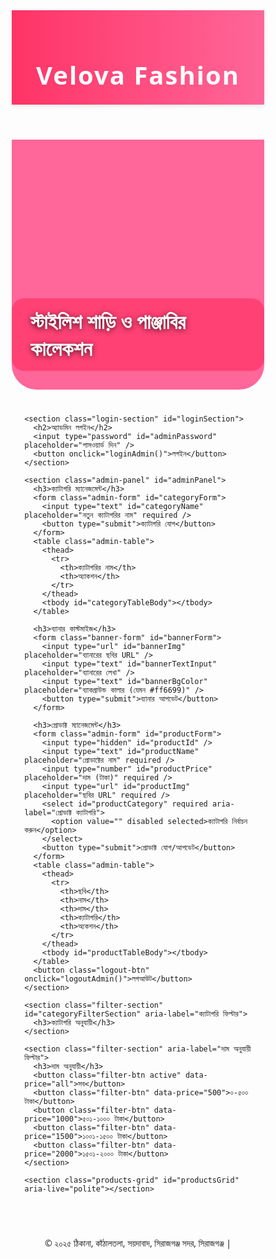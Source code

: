 <!DOCTYPE html>
<html lang="bn">
<head>
  <meta charset="UTF-8" />
  <meta name="viewport" content="width=device-width, initial-scale=1" />
  <title>Velova Fashion - অনলাইন সপ</title>
  <style>
    * {
      box-sizing: border-box;
      margin: 0;
      padding: 0;
      font-family: 'Segoe UI', Tahoma, Geneva, Verdana, sans-serif;
    }

    body {
      background: #f7f1f9;
      color: #333;
      line-height: 1.6;
      min-height: 100vh;
      display: flex;
      flex-direction: column;
    }

    header {
      background: linear-gradient(90deg, #ff3366 0%, #ff6699 100%);
      color: white;
      padding: 20px 15px;
      text-align: center;
      position: sticky;
      top: 0;
      z-index: 100;
      box-shadow: 0 2px 6px rgba(0,0,0,0.1);
    }

    header h1 {
      font-size: 2.5rem;
      letter-spacing: 2px;
      font-weight: 700;
      user-select: none;
      font-family: 'Brush Script MT', cursive;
    }

    .banner {
      position: relative;
      background: url('https://images.unsplash.com/photo-1599487489923-4f7d4b84d392?auto=format&fit=crop&w=1350&q=80') no-repeat center center/cover;
      height: 400px;
      display: flex;
      justify-content: center;
      align-items: flex-end;
      color: white;
      text-shadow: 0 2px 8px rgba(0,0,0,0.7);
      margin-bottom: 40px;
      border-radius: 0 0 40px 40px;
      background-color: #ff6699;
      padding-bottom: 30px;
    }

    .banner h2 {
      font-size: 2rem;
      background-color: rgba(255, 51, 102, 0.7);
      padding: 15px 30px;
      border-radius: 20px;
      user-select: none;
    }

    .container {
      width: 90%;
      max-width: 1200px;
      margin: 0 auto 60px;
    }

    .filter-section {
      display: flex;
      justify-content: center;
      gap: 15px;
      margin-bottom: 40px;
      flex-wrap: wrap;
    }

    .filter-section h3 {
      width: 100%;
      text-align: center;
      font-size: 1.2rem;
      color: #ff3366;
      margin-bottom: 10px;
    }

    .filter-btn {
      background: #ff6699;
      border: none;
      color: white;
      padding: 10px 20px;
      font-weight: 600;
      font-size: 1rem;
      border-radius: 30px;
      cursor: pointer;
      transition: background-color 0.3s ease;
      user-select: none;
    }

    .filter-btn:hover,
    .filter-btn.active {
      background: #ff3366;
    }

    .products-grid {
      display: grid;
      grid-template-columns: repeat(auto-fit, minmax(250px, 1fr));
      gap: 25px;
    }

    .product-card {
      background: white;
      border-radius: 20px;
      box-shadow: 0 4px 12px rgba(0,0,0,0.1);
      overflow: hidden;
      display: flex;
      flex-direction: column;
      transition: transform 0.2s ease;
      cursor: default;
    }

    .product-card:hover {
      transform: translateY(-6px);
      box-shadow: 0 8px 16px rgba(255,51,102,0.3);
    }

    .product-img {
      width: 100%;
      height: 220px;
      object-fit: cover;
      border-bottom: 3px solid #ff6699;
      user-select: none;
    }

    .product-info {
      padding: 15px 20px;
      flex-grow: 1;
      display: flex;
      flex-direction: column;
      justify-content: space-between;
    }

    .product-name {
      font-size: 1.2rem;
      font-weight: 700;
      margin-bottom: 8px;
      color: #222;
      user-select: text;
    }

    .product-price {
      font-weight: 600;
      color: #ff3366;
      font-size: 1.1rem;
      margin-bottom: 15px;
      user-select: text;
    }

    .product-category {
      font-size: 0.9rem;
      color: #555;
      margin-bottom: 10px;
    }

    .order-btn {
      background: #ff3366;
      border: none;
      color: white;
      padding: 12px 0;
      border-radius: 30px;
      font-weight: 700;
      cursor: pointer;
      transition: background-color 0.3s ease;
      user-select: none;
    }

    .order-btn:hover {
      background: #cc2952;
    }

    .admin-panel, .login-section {
      display: none;
      background: white;
      padding: 20px;
      border-radius: 20px;
      box-shadow: 0 4px 12px rgba(0,0,0,0.1);
      margin-bottom: 40px;
    }

    .admin-panel h2 {
      font-size: 1.8rem;
      margin-bottom: 20px;
      text-align: center;
      color: #ff3366;
    }

    .admin-panel .logout-btn {
      background: #ff3366;
      border: none;
      color: white;
      padding: 10px 20px;
      border-radius: 10px;
      cursor: pointer;
      display: block;
      margin: 20px auto 0;
    }

    .admin-panel .logout-btn:hover {
      background: #cc2952;
    }

    .admin-form, .banner-form {
      display: flex;
      flex-direction: column;
      gap: 15px;
      margin-bottom: 30px;
    }

    .admin-form input, .admin-form select, .banner-form input {
      padding: 10px;
      border: 1px solid #ccc;
      border-radius: 10px;
      font-size: 1rem;
    }

    .admin-form button, .banner-form button {
      background: #ff3366;
      border: none;
      color: white;
      padding: 12px;
      border-radius: 10px;
      font-weight: 700;
      cursor: pointer;
    }

    .admin-form button:hover, .banner-form button:hover {
      background: #cc2952;
    }

    .admin-table {
      width: 100%;
      border-collapse: collapse;
      margin-top: 20px;
    }

    .admin-table th, .admin-table td {
      border: 1px solid #ccc;
      padding: 10px;
      text-align: left;
    }

    .admin-table th {
      background: #ff6699;
      color: white;
    }

    .admin-table img {
      width: 50px;
      height: auto;
      border-radius: 5px;
    }

    .admin-table button {
      background: #ff3366;
      border: none;
      color: white;
      padding: 8px 12px;
      border-radius: 10px;
      cursor: pointer;
      margin-right: 5px;
    }

    .admin-table button:hover {
      background: #cc2952;
    }

    .login-section {
      align-items: center;
      gap: 15px;
    }

    .login-section h2 {
      font-size: 1.8rem;
      color: #ff3366;
      margin-bottom: 10px;
    }

    .login-section input {
      padding: 10px;
      border: 1px solid #ccc;
      border-radius: 10px;
      width: 200px;
    }

    .login-section button {
      background: #ff3366;
      border: none;
      color: white;
      padding: 10px 20px;
      border-radius: 10px;
      cursor: pointer;
    }

    .login-section button:hover {
      background: #cc2952;
    }

    footer {
      text-align: center;
      padding: 10px 0;
    }

    @media (max-width: 600px) {
      .banner {
        height: 280px;
      }

      .banner h2 {
        font-size: 1.5rem;
        padding: 10px 20px;
      }

      .filter-btn {
        padding: 8px 14px;
        font-size: 0.9rem;
      }

      .admin-table {
        font-size: 0.9rem;
      }

      .admin-table img {
        width: 40px;
      }

      .login-section input {
        width: 100%;
      }

      footer {
        padding: 5px 0;
      }
    }
  </style>
</head>
<body>

  <header>
    <h1>Velova Fashion</h1>
  </header>

  <section class="banner" id="banner" role="img" aria-label="শাড়ি ও পাঞ্জাবির শপিং ব্যাকগ্রাউন্ড">
    <h2 id="bannerText">স্টাইলিশ শাড়ি ও পাঞ্জাবির কালেকশন</h2>
  </section>

  <main class="container" role="main" aria-label="প্রোডাক্ট তালিকা">

    <section class="login-section" id="loginSection">
      <h2>অ্যাডমিন লগইন</h2>
      <input type="password" id="adminPassword" placeholder="পাসওয়ার্ড দিন" />
      <button onclick="loginAdmin()">লগইন</button>
    </section>

    <section class="admin-panel" id="adminPanel">
      <h3>ক্যাটাগরি ম্যানেজমেন্ট</h3>
      <form class="admin-form" id="categoryForm">
        <input type="text" id="categoryName" placeholder="নতুন ক্যাটাগরির নাম" required />
        <button type="submit">ক্যাটাগরি যোগ</button>
      </form>
      <table class="admin-table">
        <thead>
          <tr>
            <th>ক্যাটাগরির নাম</th>
            <th>অ্যাকশন</th>
          </tr>
        </thead>
        <tbody id="categoryTableBody"></tbody>
      </table>

      <h3>ব্যানার কাস্টমাইজ</h3>
      <form class="banner-form" id="bannerForm">
        <input type="url" id="bannerImg" placeholder="ব্যানারের ছবির URL" />
        <input type="text" id="bannerTextInput" placeholder="ব্যানারের লেখা" />
        <input type="text" id="bannerBgColor" placeholder="ব্যাকগ্রাউন্ড কালার (যেমন #ff6699)" />
        <button type="submit">ব্যানার আপডেট</button>
      </form>

      <h3>প্রোডাক্ট ম্যানেজমেন্ট</h3>
      <form class="admin-form" id="productForm">
        <input type="hidden" id="productId" />
        <input type="text" id="productName" placeholder="প্রোডাক্টের নাম" required />
        <input type="number" id="productPrice" placeholder="দাম (টাকা)" required />
        <input type="url" id="productImg" placeholder="ছবির URL" required />
        <select id="productCategory" required aria-label="প্রোডাক্ট ক্যাটাগরি">
          <option value="" disabled selected>ক্যাটাগরি নির্বাচন করুন</option>
        </select>
        <button type="submit">প্রোডাক্ট যোগ/আপডেট</button>
      </form>
      <table class="admin-table">
        <thead>
          <tr>
            <th>ছবি</th>
            <th>নাম</th>
            <th>দাম</th>
            <th>ক্যাটাগরি</th>
            <th>অ্যকশন</th>
          </tr>
        </thead>
        <tbody id="productTableBody"></tbody>
      </table>
      <button class="logout-btn" onclick="logoutAdmin()">লগআউট</button>
    </section>

    <section class="filter-section" id="categoryFilterSection" aria-label="ক্যাটাগরি ফিল্টার">
      <h3>ক্যাটাগরি অনুযায়ী</h3>
    </section>

    <section class="filter-section" aria-label="দাম অনুযায়ী ফিল্টার">
      <h3>দাম অনুযায়ী</h3>
      <button class="filter-btn active" data-price="all">সব</button>
      <button class="filter-btn" data-price="500">০-৫০০ টাকা</button>
      <button class="filter-btn" data-price="1000">৫০১-১০০০ টাকা</button>
      <button class="filter-btn" data-price="1500">১০০১-১৫০০ টাকা</button>
      <button class="filter-btn" data-price="2000">১৫০১-২০০০ টাকা</button>
    </section>

    <section class="products-grid" id="productsGrid" aria-live="polite"></section>

  </main>

  <footer>
    © ২০২৫ ঠিকানা, কাঁঠালতলা, সয়দাবাদ, সিরাজগঞ্জ সদর, সিরাজগঞ্জ |
  </footer>

  <script>
    const whatsappNumber = '8801700511339';

    let categories = JSON.parse(localStorage.getItem('categories')) || [
      { id: 1, name: 'শাড়ি' },
      { id: 2, name: 'পাঞ্জাবি' },
      { id: 3, name: 'শার্ট' }
    ];

    let products = JSON.parse(localStorage.getItem('products')) || [
      { id: '1', name: 'রঙিন শাড়ি', price: 450, img: 'https://i.ibb.co/TB6T6kG/saree1.jpg', category: 'শাড়ি' },
      { id: '2', name: 'সিল্ক পাঞ্জাবি', price: 950, img: 'https://i.ibb.co/2Y3jM45/panjabi1.jpg', category: 'পাঞ্জাবি' },
      { id: '3', name: 'ফুলকাপড় শাড়ি', price: 1400, img: 'https://i.ibb.co/j4TXVq0/saree2.jpg', category: 'শাড়ি' },
      { id: '4', name: 'বৈচিত্র্যময় পাঞ্জাবি', price: 1800, img: 'https://i.ibb.co/7b97Jzw/panjabi2.jpg', category: 'পাঞ্জাবি' },
      { id: '5', name: 'স্টাইলিশ শাড়ি', price: 2100, img: 'https://i.ibb.co/hfRs68P/saree3.jpg', category: 'শাড়ি' },
      { id: '6', name: 'সুন্দর পাঞ্জাবি', price: 1700, img: 'https://i.ibb.co/9hmF7Qd/panjabi3.jpg', category: 'পাঞ্জাবি' },
      { id: '7', name: 'ডিজাইনার শার্ট', price: 1200, img: 'https://i.ibb.co/example/kurti1.jpg', category: 'শার্ট' }
    ];

    let bannerData = JSON.parse(localStorage.getItem('bannerData')) || {
      img: 'https://images.unsplash.com/photo-1599487489923-4f7d4b84d392?auto=format&fit=crop&w=1350&q=80',
      text: 'স্টাইলিশ শাড়ি ও পাঞ্জাবির কালেকশন',
      bgColor: '#ff6699'
    };

    const loginSection = document.getElementById('loginSection');
    const adminPanel = document.getElementById('adminPanel');
    const productsGrid = document.getElementById('productsGrid');
    const productForm = document.getElementById('productForm');
    const productTableBody = document.getElementById('productTableBody');
    const banner = document.getElementById('banner');
    const bannerText = document.getElementById('bannerText');
    const bannerForm = document.getElementById('bannerForm');
    const categoryFilterSection = document.getElementById('categoryFilterSection');
    const categoryTableBody = document.getElementById('categoryTableBody');
    const ADMIN_PASSWORD = 'admin123';

    function saveCategories() {
      localStorage.setItem('categories', JSON.stringify(categories));
    }

    function saveProducts() {
      localStorage.setItem('products', JSON.stringify(products));
    }

    function renderCategoryTable() {
      categoryTableBody.innerHTML = '';
      categories.forEach(category => {
        const row = document.createElement('tr');
        row.innerHTML = `
          <td>${category.name}</td>
          <td><button class="delete-btn" data-id="${category.id}">ডিলিট</button></td>
        `;
        categoryTableBody.appendChild(row);
      });

      document.querySelectorAll('.delete-btn').forEach(btn => {
        btn.addEventListener('click', () => {
          const id = parseInt(btn.dataset.id);
          deleteCategory(id);
        });
      });
    }

    function updateCategorySelect() {
      const select = document.getElementById('productCategory');
      select.innerHTML = '<option value="" disabled selected>ক্যাটাগরি নির্বাচন করুন</option>';
      categories.forEach(category => {
        const option = document.createElement('option');
        option.value = category.name;
        option.textContent = category.name;
        select.appendChild(option);
      });
    }

    function updateCategoryFilters() {
      categoryFilterSection.innerHTML = '<h3>ক্যাটাগরি অনুযায়ী</h3>';
      const allBtn = document.createElement('button');
      allBtn.classList.add('filter-btn', 'active');
      allBtn.setAttribute('data-category', 'all');
      allBtn.textContent = 'সব';
      categoryFilterSection.appendChild(allBtn);

      categories.forEach(category => {
        const btn = document.createElement('button');
        btn.classList.add('filter-btn');
        btn.setAttribute('data-category', category.name);
        btn.textContent = category.name;
        categoryFilterSection.appendChild(btn);
      });

      setupCategoryFilterButtons();
    }

    function setupCategoryFilterButtons() {
      const categoryFilterButtons = document.querySelectorAll('.filter-btn[data-category]');
      categoryFilterButtons.forEach(btn => {
        btn.removeEventListener('click', handleFilterClick);
        btn.addEventListener('click', handleFilterClick);
      });
    }

    function handleFilterClick() {
      const categoryFilterButtons = document.querySelectorAll('.filter-btn[data-category]');
      categoryFilterButtons.forEach(b => b.classList.remove('active'));
      this.classList.add('active');
      const category = this.getAttribute('data-category');
      const activePriceBtn = document.querySelector('.filter-btn[data-price].active');
      const price = activePriceBtn ? activePriceBtn.getAttribute('data-price') : 'all';
      renderProducts(category, price);
    }

    document.getElementById('categoryForm').addEventListener('submit', (e) => {
      e.preventDefault();
      const name = document.getElementById('categoryName').value.trim();
      if (categories.find(c => c.name === name)) {
        alert('এই ক্যাটাগরি ইতিমধ্যে আছে!');
        return;
      }

      const newCategory = {
        id: categories.length ? Math.max(...categories.map(c => c.id)) + 1 : 1,
        name
      };
      categories.push(newCategory);
      saveCategories();
      renderCategoryTable();
      updateCategorySelect();
      updateCategoryFilters();
      document.getElementById('categoryForm').reset();
    });

    function deleteCategory(id) {
      if (confirm('আপনি কি এই ক্যাটাগরিটি ডিলিট করতে চান? এর সাথে সম্পর্কিত সব প্রোডাক্টও ডিলিট হবে।')) {
        const deletedCategory = categories.find(c => c.id === id)?.name;
        categories = categories.filter(c => c.id !== id);
        products = products.filter(p => p.category !== deletedCategory);
        saveCategories();
        saveProducts();
        renderCategoryTable();
        updateCategorySelect();
        updateCategoryFilters();
        renderProducts();
        renderAdminTable();
      }
    }

    function updateBanner() {
      banner.style.background = `url('${bannerData.img}') no-repeat center center/cover`;
      banner.style.backgroundColor = bannerData.bgColor;
      bannerText.textContent = bannerData.text;
      localStorage.setItem('bannerData', JSON.stringify(bannerData));
    }

    function renderProducts(filterCategory = 'all', filterPrice = 'all') {
      productsGrid.innerHTML = '';

      let filtered = products;

      if (filterCategory !== 'all') {
        filtered = filtered.filter(p => p.category === filterCategory);
      }

      if (filterPrice !== 'all') {
        const maxPrice = parseInt(filterPrice);
        let minPrice;
        if (maxPrice === 500) minPrice = 0;
        else if (maxPrice === 1000) minPrice = 501;
        else if (maxPrice === 1500) minPrice = 1001;
        else if (maxPrice === 2000) minPrice = 1501;
        filtered = filtered.filter(p => p.price >= minPrice && p.price <= maxPrice);
      }

      if (filtered.length === 0) {
        productsGrid.innerHTML = `<p style="grid-column:1/-1; text-align:center;">কোন প্রোডাক্ট পাওয়া যায়নি।</p>`;
        return;
      }

      filtered.forEach(product => {
        const productCard = document.createElement('article');
        productCard.classList.add('product-card');
        productCard.innerHTML = `
          <img src="${product.img}" alt="${product.name}" class="product-img" loading="lazy" />
          <div class="product-info">
            <h3 class="product-name">${product.name}</h3>
            <p class="product-price">${product.price} টাকা</p>
            <p class="product-category">ক্যাটাগরি: ${product.category}</p>
            <button class="order-btn" aria-label="Order Now for ${product.name}" onclick="orderProduct('${product.name}')">অর্ডার করুন</button>
          </div>
        `;
        productsGrid.appendChild(productCard);
      });
    }

    function renderAdminTable() {
      productTableBody.innerHTML = '';
      products.forEach(product => {
        const row = document.createElement('tr');
        row.innerHTML = `
          <td><img src="${product.img}" alt="${product.name}" /></td>
          <td>${product.name}</td>
          <td>${product.price} টাকা</td>
          <td>${product.category}</td>
          <td>
            <button onclick="editProduct(${product.id})">এডিট</button>
            <button onclick="deleteProduct(${product.id})">ডিলিট</button>
          </td>
        `;
        productTableBody.appendChild(row);
      });
    }

    function orderProduct(productName) {
      const message = encodeURIComponent(`আমি এই প্রোডাক্টটি অর্ডার করতে চাই: ${productName}`);
      const url = `https://wa.me/${whatsappNumber}?text=${message}`;
      window.open(url, '_blank');
    }

    const priceFilterButtons = document.querySelectorAll('.filter-btn[data-price]');
    priceFilterButtons.forEach(btn => {
      btn.addEventListener('click', () => {
        priceFilterButtons.forEach(b => b.classList.remove('active'));
        btn.classList.add('active');
        const price = btn.getAttribute('data-price');
        const activeCategoryBtn = document.querySelector('.filter-btn[data-category].active');
        const category = activeCategoryBtn ? activeCategoryBtn.getAttribute('data-category') : 'all';
        renderProducts(category, price);
      });
    });

    function checkAdminLogin() {
      const isLoggedIn = localStorage.getItem('adminLoggedIn') === 'true';
      loginSection.style.display = isLoggedIn ? 'none' : 'flex';
      adminPanel.style.display = isLoggedIn ? 'block' : 'none';
      if (isLoggedIn) {
        renderAdminTable();
        renderCategoryTable();
        updateCategorySelect();
        updateCategoryFilters();
        document.getElementById('bannerImg').value = bannerData.img;
        document.getElementById('bannerTextInput').value = bannerData.text;
        document.getElementById('bannerBgColor').value = bannerData.bgColor;
      }
    }

    function loginAdmin() {
      const password = document.getElementById('adminPassword').value;
      if (password === ADMIN_PASSWORD) {
        localStorage.setItem('adminLoggedIn', 'true');
        checkAdminLogin();
      } else {
        alert('ভুল পাসওয়ার্ড! দয়া করে সঠিক পাসওয়ার্ড দিন।');
      }
    }

    function logoutAdmin() {
      localStorage.setItem('adminLoggedIn', 'false');
      checkAdminLogin();
    }

    productForm.addEventListener('submit', (e) => {
      e.preventDefault();
      const id = document.getElementById('productId').value;
      const name = document.getElementById('productName').value.trim();
      const price = parseInt(document.getElementById('productPrice').value);
      const img = document.getElementById('productImg').value.trim();
      const category = document.getElementById('productCategory').value;

      if (!name || !price || !img || !category) {
        alert('সব ফিল্ড পূরণ করুন!');
        return;
      }

      if (isNaN(price) || price <= 0) {
        alert('দয়া করে সঠিক দাম দিন।');
        return;
      }

      if (id) {
        const product = products.find(p => p.id == id);
        product.name = name;
        product.price = price;
        product.img = img;
        product.category = category;
      } else {
        const newProduct = {
          id: products.length ? Math.max(...products.map(p => p.id)) + 1 : 1,
          name,
          price,
          img,
          category
        };
        products.push(newProduct);
      }

      saveProducts();
      renderProducts();
      renderAdminTable();
      productForm.reset();
      document.getElementById('productId').value = '';
    });

    bannerForm.addEventListener('submit', (e) => {
      e.preventDefault();
      const newImg = document.getElementById('bannerImg').value.trim();
      const newText = document.getElementById('bannerTextInput').value.trim();
      const newBgColor = document.getElementById('bannerBgColor').value.trim();

      if (!newImg && !newText && !newBgColor) {
        alert('অন্তত একটি ফিল্ড পূরণ করুন।');
        return;
      }

      bannerData.img = newImg || bannerData.img;
      bannerData.text = newText || bannerData.text;
      bannerData.bgColor = newBgColor || bannerData.bgColor;

      updateBanner();
      alert('ব্যানার সফলভাবে আপডেট হয়েছে!');
    });

    function editProduct(id) {
      const product = products.find(p => p.id == id);
      document.getElementById('productId').value = product.id;
      document.getElementById('productName').value = product.name;
      document.getElementById('productPrice').value = product.price;
      document.getElementById('productImg').value = product.img;
      document.getElementById('productCategory').value = product.category;
    }

    function deleteProduct(id) {
      if (confirm('আপনি কি এই প্রোডাক্টটি ডিলিট করতে চান?')) {
        products = products.filter(p => p.id != id);
        saveProducts();
        renderProducts();
        renderAdminTable();
      }
    }

    window.onload = function() {
      updateBanner();
      renderProducts();
      updateCategorySelect();
      updateCategoryFilters();
      checkAdminLogin();
    };
  </script>
</body>
</html>
